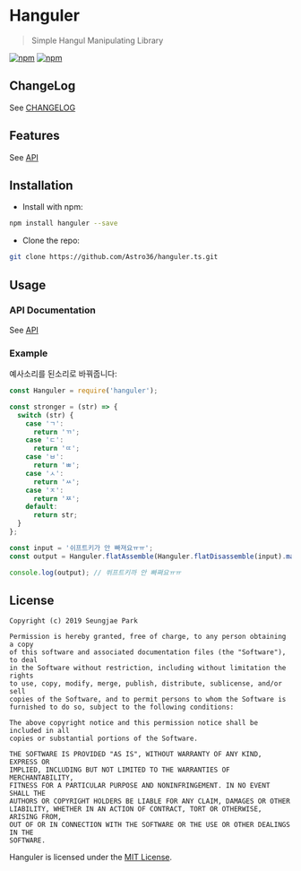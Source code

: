 # Hanguler

> Simple Hangul Manipulating Library

[![npm](https://img.shields.io/npm/v/hanguler.svg?style=flat-square)](https://www.npmjs.com/package/hanguler) [![npm](https://img.shields.io/npm/dt/hanguler.svg?style=flat-square)](https://www.npmjs.com/package/hanguler)

## ChangeLog

See [CHANGELOG](./CHANGELOG.md)

## Features

See [API](https://astro36.github.io/hanguler.ts/)

## Installation

- Install with npm:

```bash
npm install hanguler --save
```

- Clone the repo:

```bash
git clone https://github.com/Astro36/hanguler.ts.git
```

## Usage

### API Documentation

See [API](https://astro36.github.io/hanguler.ts/)

### Example

예사소리를 된소리로 바꿔줍니다:

```javascript
const Hanguler = require('hanguler');

const stronger = (str) => {
  switch (str) {
    case 'ㄱ':
      return 'ㄲ';
    case 'ㄷ':
      return 'ㄸ';
    case 'ㅂ':
      return 'ㅃ';
    case 'ㅅ':
      return 'ㅆ';
    case 'ㅈ':
      return 'ㅉ';
    default:
      return str;
  }
};

const input = '쉬프트키가 안 빠져요ㅠㅠ';
const output = Hanguler.flatAssemble(Hanguler.flatDisassemble(input).map(stronger));

console.log(output); // 쒸프트키까 안 빠쪄요ㅠㅠ
```

## License

```text
Copyright (c) 2019 Seungjae Park

Permission is hereby granted, free of charge, to any person obtaining a copy
of this software and associated documentation files (the "Software"), to deal
in the Software without restriction, including without limitation the rights
to use, copy, modify, merge, publish, distribute, sublicense, and/or sell
copies of the Software, and to permit persons to whom the Software is
furnished to do so, subject to the following conditions:

The above copyright notice and this permission notice shall be included in all
copies or substantial portions of the Software.

THE SOFTWARE IS PROVIDED "AS IS", WITHOUT WARRANTY OF ANY KIND, EXPRESS OR
IMPLIED, INCLUDING BUT NOT LIMITED TO THE WARRANTIES OF MERCHANTABILITY,
FITNESS FOR A PARTICULAR PURPOSE AND NONINFRINGEMENT. IN NO EVENT SHALL THE
AUTHORS OR COPYRIGHT HOLDERS BE LIABLE FOR ANY CLAIM, DAMAGES OR OTHER
LIABILITY, WHETHER IN AN ACTION OF CONTRACT, TORT OR OTHERWISE, ARISING FROM,
OUT OF OR IN CONNECTION WITH THE SOFTWARE OR THE USE OR OTHER DEALINGS IN THE
SOFTWARE.
```

Hanguler is licensed under the [MIT License](./LICENSE).
